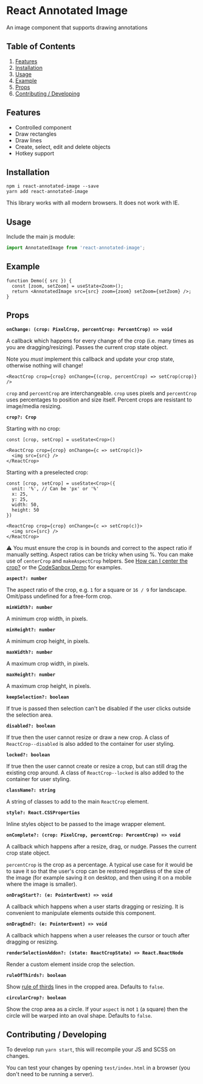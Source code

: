 # React Annotated Image

An image component that supports drawing annotations

## Table of Contents

1. [Features](#features)
2. [Installation](#installation)
3. [Usage](#usage)
4. [Example](#example)
5. [Props](#props)
6. [Contributing / Developing](#contributing--developing)

## Features

- Controlled component
- Draw rectangles
- Draw lines
- Create, select, edit and delete objects
- Hotkey support

## Installation

```
npm i react-annotated-image --save
yarn add react-annotated-image
```

This library works with all modern browsers. It does not work with IE.

## Usage

Include the main js module:

```js
import AnnotatedImage from 'react-annotated-image';
```

## Example

```tsx
function Demo({ src }) {
  const [zoom, setZoom] = useState<Zoom>();
  return <AnnotatedImage src={src} zoom={zoom} setZoom={setZoom} />;
}
```

## Props

**`onChange: (crop: PixelCrop, percentCrop: PercentCrop) => void`**

A callback which happens for every change of the crop (i.e. many times as you are dragging/resizing). Passes the current crop state object.

Note you _must_ implement this callback and update your crop state, otherwise nothing will change!

```tsx
<ReactCrop crop={crop} onChange={(crop, percentCrop) => setCrop(crop)} />
```

`crop` and `percentCrop` are interchangeable. `crop` uses pixels and `percentCrop` uses percentages to position and size itself. Percent crops are resistant to image/media resizing.

**`crop?: Crop`**

Starting with no crop:

```tsx
const [crop, setCrop] = useState<Crop>()

<ReactCrop crop={crop} onChange={c => setCrop(c)}>
  <img src={src} />
</ReactCrop>
```

Starting with a preselected crop:

```tsx
const [crop, setCrop] = useState<Crop>({
  unit: '%', // Can be 'px' or '%'
  x: 25,
  y: 25,
  width: 50,
  height: 50
})

<ReactCrop crop={crop} onChange={c => setCrop(c)}>
  <img src={src} />
</ReactCrop>
```

⚠️ You must ensure the crop is in bounds and correct to the aspect ratio if manually setting. Aspect ratios can be tricky when using %. You can make use of `centerCrop` and `makeAspectCrop` helpers. See [How can I center the crop?](#how-can-i-center-the-crop) or the [CodeSanbox Demo](https://codesandbox.io/s/react-image-crop-demo-with-react-hooks-y831o) for examples.

**`aspect?: number`**

The aspect ratio of the crop, e.g. `1` for a square or `16 / 9` for landscape. Omit/pass undefined for a free-form crop.

**`minWidth?: number`**

A minimum crop width, in pixels.

**`minHeight?: number`**

A minimum crop height, in pixels.

**`maxWidth?: number`**

A maximum crop width, in pixels.

**`maxHeight?: number`**

A maximum crop height, in pixels.

**`keepSelection?: boolean`**

If true is passed then selection can't be disabled if the user clicks outside the selection area.

**`disabled?: boolean`**

If true then the user cannot resize or draw a new crop. A class of `ReactCrop--disabled` is also added to the container for user styling.

**`locked?: boolean`**

If true then the user cannot create or resize a crop, but can still drag the existing crop around. A class of `ReactCrop--locked` is also added to the container for user styling.

**`className?: string`**

A string of classes to add to the main `ReactCrop` element.

**`style?: React.CSSProperties`**

Inline styles object to be passed to the image wrapper element.

**`onComplete?: (crop: PixelCrop, percentCrop: PercentCrop) => void`**

A callback which happens after a resize, drag, or nudge. Passes the current crop state object.

`percentCrop` is the crop as a percentage. A typical use case for it would be to save it so that the user's crop can be restored regardless of the size of the image (for example saving it on desktop, and then using it on a mobile where the image is smaller).

**`onDragStart?: (e: PointerEvent) => void`**

A callback which happens when a user starts dragging or resizing. It is convenient to manipulate elements outside this component.

**`onDragEnd?: (e: PointerEvent) => void`**

A callback which happens when a user releases the cursor or touch after dragging or resizing.

**`renderSelectionAddon?: (state: ReactCropState) => React.ReactNode`**

Render a custom element inside crop the selection.

**`ruleOfThirds?: boolean`**

Show [rule of thirds](https://en.wikipedia.org/wiki/Rule_of_thirds) lines in the cropped area. Defaults to `false`.

**`circularCrop?: boolean`**

Show the crop area as a circle. If your `aspect` is not `1` (a square) then the circle will be warped into an oval shape. Defaults to `false`.

## Contributing / Developing

To develop run `yarn start`, this will recompile your JS and SCSS on changes.

You can test your changes by opening `test/index.html` in a browser (you don't need to be running a server).
